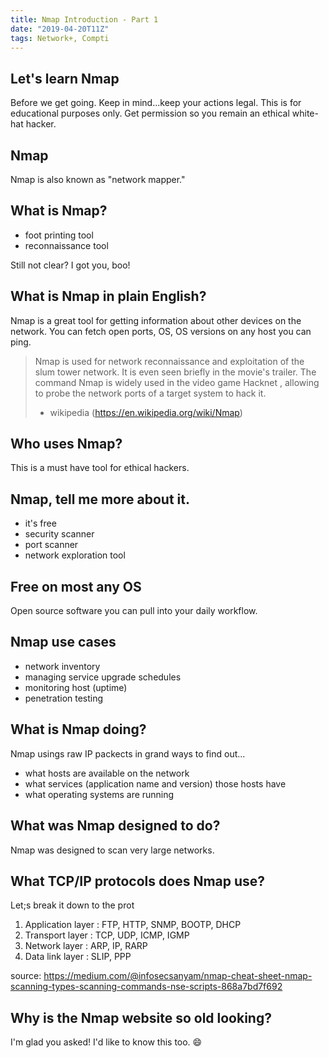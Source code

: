 ```yaml
---
title: Nmap Introduction - Part 1
date: "2019-04-20T11Z"
tags: Network+, Compti
---
```


## Let's learn Nmap

Before we get going. Keep in mind...keep your actions legal. This is for educational purposes only. Get permission so you remain an ethical white-hat hacker.

## Nmap

Nmap is also known as "network mapper."

## What is Nmap?

- foot printing tool
- reconnaissance tool

Still not clear? I got you, boo!

## What is Nmap in plain English?

Nmap is a great tool for getting information about other devices on the network. You can fetch open ports, OS, OS versions on any host you can ping.

> Nmap is used for network reconnaissance and exploitation of the slum tower network. It is even seen briefly in the movie's trailer. The command Nmap is widely used in the video game Hacknet , allowing to probe the network ports of a target system to hack it.
>
> - wikipedia (https://en.wikipedia.org/wiki/Nmap)

## Who uses Nmap?

This is a must have tool for ethical hackers.

## Nmap, tell me more about it.

- it's free
- security scanner
- port scanner
- network exploration tool

## Free on most any OS

Open source software you can pull into your daily workflow.

## Nmap use cases

- network inventory
- managing service upgrade schedules
- monitoring host (uptime)
- penetration testing

## What is Nmap doing?

Nmap usings raw IP packects in grand ways to find out...

- what hosts are available on the network
- what services (application name and version) those hosts have
- what operating systems are running

## What was Nmap designed to do?

Nmap was designed to scan very large networks.

## What TCP/IP protocols does Nmap use?

Let;s break it down to the prot

1. Application layer : FTP, HTTP, SNMP, BOOTP, DHCP
1. Transport layer : TCP, UDP, ICMP, IGMP
1. Network layer : ARP, IP, RARP
1. Data link layer : SLIP, PPP

source: https://medium.com/@infosecsanyam/nmap-cheat-sheet-nmap-scanning-types-scanning-commands-nse-scripts-868a7bd7f692

## Why is the Nmap website so old looking?

I'm glad you asked! I'd like to know this too. 😄

##
